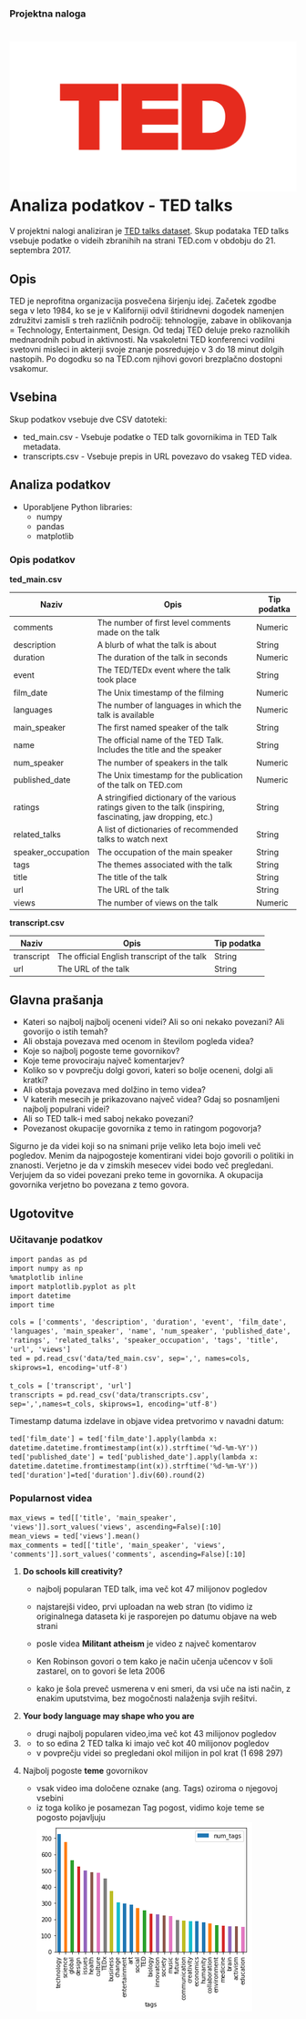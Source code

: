 ### Projektna naloga
![TED](TED.png)
Analiza podatkov - TED talks
======================
V projektni nalogi analiziran je [TED talks dataset](https://www.kaggle.com/rounakbanik/ted-talks/data). Skup podataka TED talks 
vsebuje podatke o videih zbranihih na strani TED.com v obdobju do 21. septembra 2017.

## Opis
TED je neprofitna organizacija posvečena širjenju idej. Začetek zgodbe sega v leto 1984, ko se je v Kaliforniji odvil štiridnevni 
dogodek namenjen združitvi zamisli s treh različnih področij: tehnologije, zabave in oblikovanja = Technology, Entertainment, Design. 
Od tedaj TED deluje preko raznolikih mednarodnih pobud in aktivnosti. Na vsakoletni TED konferenci vodilni svetovni misleci in akterji 
svoje znanje posredujejo v 3 do 18 minut dolgih nastopih. Po dogodku so na TED.com njihovi govori brezplačno dostopni vsakomur.

## Vsebina
Skup podatkov vsebuje dve CSV datoteki:
- ted_main.csv - Vsebuje podatke o TED talk govornikima in TED Talk metadata.
- transcripts.csv - Vsebuje prepis in URL povezavo do vsakeg TED videa.

## Analiza podatkov
- Uporabljene Python libraries:
  - numpy
  - pandas
  - matplotlib

### Opis podatkov
 **ted_main.csv**

Naziv|Opis|Tip podatka
---|---|---
comments|The number of first level comments made on the talk|Numeric
description|A blurb of what the talk is about|String
duration|The duration of the talk in seconds|Numeric
event|The TED/TEDx event where the talk took place|String
film_date|The Unix timestamp of the filming|Numeric
languages|The number of languages in which the talk is available|Numeric
main_speaker|The first named speaker of the talk|String
name|The official name of the TED Talk. Includes the title and the speaker|String
num_speaker|The number of speakers in the talk|Numeric
published_date|The Unix timestamp for the publication of the talk on TED.com|Numeric
ratings|A stringified dictionary of the various ratings given to the talk (inspiring, fascinating, jaw dropping, etc.)|String
related_talks|A list of dictionaries of recommended talks to watch next|String
speaker_occupation|The occupation of the main speaker|String
tags|The themes associated with the talk|String
title|The title of the talk|String
url|The URL of the talk|String
views|The number of views on the talk|Numeric

 **transcript.csv**
 
Naziv|Opis|Tip podatka
---|---|---
transcript|The official English transcript of the talk|String
url|The URL of the talk|String


## Glavna prašanja
- Kateri so najbolj najbolj oceneni videi? Ali so oni nekako povezani? Ali govorijo o istih temah?
- Ali obstaja povezava med ocenom in številom pogleda videa?
- Koje so najbolj pogoste teme govornikov?
- Koje teme provociraju največ komentarjev?
- Koliko so v povprečju dolgi govori, kateri so bolje oceneni, dolgi ali kratki?
- Ali obstaja povezava med dolžino in temo videa?
- V katerih mesecih je prikazovano največ videa? Gdaj so posnamljeni najbolj populrani videi?
- Ali so TED talk-i med saboj nekako povezani?
- Povezanost okupacije govornika z temo in ratingom pogovorja?

Sigurno je da videi koji so na snimani prije veliko leta bojo imeli več pogledov. Menim da najpogosteje komentirani videi bojo govorili o politiki in znanosti. Verjetno je da v zimskih mesecev videi bodo več pregledani. Verjujem da so videi povezani preko teme in govornika. A okupacija govornika verjetno bo povezana z temo govora.

## Ugotovitve

### Učitavanje podatkov

```
import pandas as pd
import numpy as np
%matplotlib inline
import matplotlib.pyplot as plt
import datetime
import time
```
```
cols = ['comments', 'description', 'duration', 'event', 'film_date', 'languages', 'main_speaker', 'name', 'num_speaker', 'published_date', 'ratings', 'related_talks', 'speaker_occupation', 'tags', 'title', 'url', 'views']
ted = pd.read_csv('data/ted_main.csv', sep=',', names=cols, skiprows=1, encoding='utf-8')

t_cols = ['transcript', 'url']
transcripts = pd.read_csv('data/transcripts.csv', sep=',',names=t_cols, skiprows=1, encoding='utf-8')
```
Timestamp datuma izdelave in objave videa pretvorimo v navadni datum:
```
ted['film_date'] = ted['film_date'].apply(lambda x: datetime.datetime.fromtimestamp(int(x)).strftime('%d-%m-%Y'))
ted['published_date'] = ted['published_date'].apply(lambda x: datetime.datetime.fromtimestamp(int(x)).strftime('%d-%m-%Y'))
ted['duration']=ted['duration'].div(60).round(2)
```

### Popularnost videa
```
max_views = ted[['title', 'main_speaker', 'views']].sort_values('views', ascending=False)[:10]
mean_views = ted['views'].mean()
max_comments = ted[['title', 'main_speaker', 'views', 'comments']].sort_values('comments', ascending=False)[:10]
```
1. **Do schools kill creativity?**
   - najbolj popularan TED talk, ima več kot 47 milijonov pogledov
   - najstarejši video, prvi uploadan na web stran (to vidimo iz originalnega dataseta ki je rasporejen po datumu objave na web strani 
   - posle videa **Militant atheism** je video z največ komentarov
   
   - Ken Robinson govori o tem kako je način učenja učencov v šoli zastarel, on to govori še leta 2006
   - kako je šola preveč usmerena v eni smeri, da vsi uče na isti način, z enakim uputstvima, bez mogočnosti nalaženja svjih rešitvi.
   
2. **Your body language may shape who you are**
   - drugi najbolj popularen video,ima več kot 43 milijonov pogledov
3.
   - to so edina 2 TED talka ki imajo več kot 40 milijonov pogledov
   - v povprečju videi so pregledani okol milijon in pol krat (1 698 297)


4. Najbolj pogoste **teme** govornikov
   - vsak video ima določene oznake (ang. Tags) oziroma o njegovoj vsebini
   - iz toga koliko je posamezan Tag pogost, vidimo koje teme se pogosto pojavljuju
   ![Tags](tags.png)
